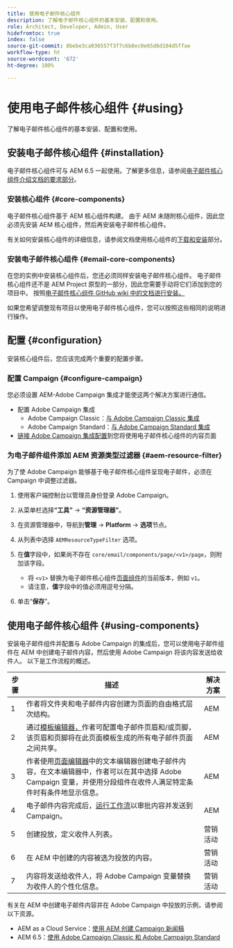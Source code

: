```yaml
---
title: 使用电子邮件核心组件
description: 了解电子邮件核心组件的基本安装、配置和使用。
role: Architect, Developer, Admin, User
hidefromtoc: true
index: false
source-git-commit: 8bebe3ca036557f3f7c6b8ec0e65d6d104d5ffae
workflow-type: ht
source-wordcount: '672'
ht-degree: 100%

---
```



# 使用电子邮件核心组件 {#using}

了解电子邮件核心组件的基本安装、配置和使用。

## 安装电子邮件核心组件 {#installation}

电子邮件核心组件可与 AEM 6.5 一起使用。了解更多信息，请参阅[电子邮件核心组件介绍文档的要求部分](introduction.md#requirements)。

### 安装核心组件 {#core-components}

电子邮件核心组件基于 AEM 核心组件构建。 由于 AEM 未随附核心组件，因此您必须先安装 AEM 核心组件，然后再安装电子邮件核心组件。

有关如何安装核心组件的详细信息，请参阅文档使用核心组件的[下载和安装](/help/get-started/using.md#download-and-install)部分。

### 安装电子邮件核心组件 {#email-core-components}

在您的实例中安装核心组件后，您还必须同样安装电子邮件核心组件。 电子邮件核心组件还不是 AEM Project 原型的一部分，因此您需要手动将它们添加到您的项目中。 按照[电子邮件核心组件 GitHub wiki 中的文档进行安装。](https://github.com/adobe/aem-core-email-components/wiki/Adding-to-Existing-Project)

如果您希望调整现有项目以使用电子邮件核心组件，您可以按照这些相同的说明进行操作。

## 配置 {#configuration}

安装核心组件后，您应该完成两个重要的配置步骤。

### 配置 Campaign {#configure-campaign}

您必须设置 AEM-Adobe Campaign 集成才能使这两个解决方案进行通信。

* 配置 Adobe Campaign 集成
   * Adobe Campaign Classic：[与 Adobe Campaign Classic 集成](https://experienceleague.adobe.com/docs/experience-manager-65/administering/integration/campaignonpremise.html)
   * Adobe Campaign Standard：[与 Adob&#x200B;&#x200B;e Campaign Standard 集成](https://experienceleague.adobe.com/docs/experience-manager-65/administering/integration/campaignstandard.html)
* [链接 Adobe Campaign 集成配置](/help/email/components/page.md#cloud-services-tab)到您将使用电子邮件核心组件的内容页面

### 为电子邮件组件添加 AEM 资源类型过滤器 {#aem-resource-filter}

为了使 Adobe Campaign 能够基于电子邮件核心组件呈现电子邮件，必须在 Campaign 中调整过滤器。

1. 使用客户端控制台以管理员身份登录 Adobe Campaign。

1. 从菜单栏选择&#x200B;**“工具”** -> **“资源管理器”**。

1. 在资源管理器中，导航到&#x200B;**管理** -> **Platform** -> **选项**&#x200B;节点。

1. 从列表中选择 `AEMResourceTypeFilter` 选项。

1. 在&#x200B;**值**&#x200B;字段中，如果尚不存在 `core/email/components/page/<v1>/page`，则附加该字段。

   * 将 `<v1>` 替换为电子邮件核心组件[页面组件](/help/email/components/page.md)的当前版本，例如 `v1`。
   * 请注意，**值**&#x200B;字段中的值必须用逗号分隔。

1. 单击“**保存**”。

## 使用电子邮件核心组件 {#using-components}

安装电子邮件组件并配置与 Adobe Campaign 的集成后，您可以使用电子邮件组件在 AEM 中创建电子邮件内容，然后使用 Adobe Campaign 将该内容发送给收件人。 以下是工作流程的概述。

| 步骤 | 描述 | 解决方案 |
|---|---|---|
| 1 | 作者将文件夹和电子邮件内容创建为页面的自由格式层次结构。 | AEM |
| 2 | 通过[模板编辑器，](https://experienceleague.adobe.com/docs/experience-manager-cloud-service/sites/authoring/features/templates.html?lang=zh-Hans)作者可配置电子邮件页眉和/或页脚，该页眉和页脚将在此页面模板生成的所有电子邮件页面之间共享。 | AEM |
| 3 | 作者使用[页面编辑器](https://experienceleague.adobe.com/docs/experience-manager-cloud-service/content/sites/authoring/fundamentals/editing-content.html)中的文本编辑器创建电子邮件内容，在文本编辑器中，作者可以在其中选择 Adobe Campaign 变量，并使用分段组件在收件人满足特定条件时有条件地显示信息。 | AEM |
| 4 | 电子邮件内容完成后，[运行工作流](https://experienceleague.adobe.com/docs/experience-manager-cloud-service/content/sites/authoring/workflows/overview.html)以审批内容并发送到 Campaign。 | AEM |
| 5 | 创建投放，定义收件人列表。 | 营销活动 |
| 6 | 在 AEM 中创建的内容被选为投放的内容。 | 营销活动 |
| 7 | 内容将发送给收件人，将 Adobe Campaign 变量替换为收件人的个性化信息。 | 营销活动 |

有关在 AEM 中创建电子邮件内容并在 Adobe Campaign 中投放的示例，请参阅以下资源。

* AEM as a Cloud Service：[使用 AEM 创建 Campaign 新闻稿](https://experienceleague.adobe.com/docs/experience-manager-cloud-service/content/sites/authoring/campaign/creating-newsletters.html)
* AEM 6.5：[使用 Adobe Campaign Classic 和 Adobe Campaign Standard](https://experienceleague.adobe.com/docs/experience-manager-65/authoring/aem-adobe-campaign/campaign.html)

